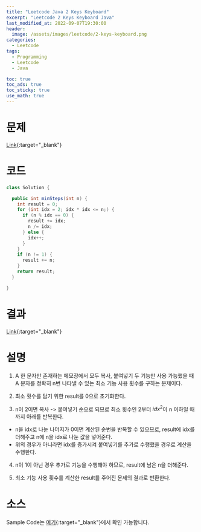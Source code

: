 ```yaml
---
title: "Leetcode Java 2 Keys Keyboard"
excerpt: "Leetcode 2 Keys Keyboard Java"
last_modified_at: 2022-09-07T19:30:00
header:
  image: /assets/images/leetcode/2-keys-keyboard.png
categories:
  - Leetcode
tags:
  - Programming
  - Leetcode
  - Java

toc: true
toc_ads: true
toc_sticky: true
use_math: true
---
```

# 문제
[Link](https://leetcode.com/problems/2-keys-keyboard){:target="_blank"}

# 코드
```java
class Solution {

  public int minSteps(int n) {
    int result = 0;
    for (int idx = 2; idx * idx <= n;) {
      if (n % idx == 0) {
        result += idx;
        n /= idx;
      } else {
        idx++;
      }
    }
    if (n != 1) {
      result += n;
    }
    return result;
  }

}
```

# 결과
[Link](https://leetcode.com/submissions/detail/793774891/){:target="_blank"}

# 설명
1. A 한 문자만 존재하는 메모장에서 모두 복사, 붙여넣기 두 기능만 사용 가능했을 때 A 문자를 정확히 n번 나타낼 수 있는 최소 기능 사용 횟수를 구하는 문제이다.

2. 최소 횟수를 담기 위한 result를 0으로 초기화한다.

3. n이 2이면 복사 -> 붙여넣기 순으로 되므로 최소 횟수인 2부터 $idx^2$이 n 이하일 때까지 아래를 반복한다.
- n을 idx로 나눈 나머지가 0이면 계산된 순번을 반복할 수 있으므로, result에 idx를 더해주고 n에 n을 idx로 나눈 값을 넣어준다.
- 위의 경우가 아니라면 idx를 증가시켜 붙여넣기를 추가로 수행했을 경우로 계산을 수행한다.

4. n이 1이 아닌 경우 추가로 기능을 수행해야 하므로, result에 남은 n을 더해준다.

5. 최소 기능 사용 횟수를 계산한 result를 주어진 문제의 결과로 반환한다.

# 소스
Sample Code는 [여기](https://github.com/GracefulSoul/leetcode/blob/master/src/main/java/gracefulsoul/problems/TwoKeysKeyboard.java){:target="_blank"}에서 확인 가능합니다.